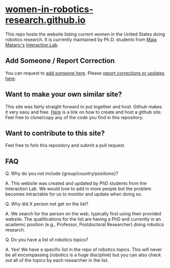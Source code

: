 # [women-in-robotics-research.github.io](https://us-women-in-robotics-research.github.io/)

This repo hosts the website listing current women in the United States doing robotics research. It is currently maintained by Ph.D. students from [Maja Mataric's](http://www-robotics.usc.edu/~maja/) [Interaction Lab](http://robotics.usc.edu/interaction/).

## Add Someone / Report Correction

You can request to [add someone here](https://docs.google.com/forms/d/1N-CY4AZK38SU2r86aazEJNDjdChOfCAY4gvCG1c3y1s/). Please [report corrections or updates here](https://docs.google.com/forms/d/19kVUgy9F7bFfqehxZw45ENItS67Sn_SYXWOASykAFO0).

## Want to make your own similar site?

This site was fairly straight forward to put together and host. Github makes it very easy and free. [Here](https://pages.github.com/) is a link on how to create and host a github site. Feel free to clone/copy any of the code you find in this repository.

## Want to contribute to this site?

Feel free to fork this repository and submit a pull request.

## FAQ

Q. Why do you not include {group/country/positions}?

A. This website was created and updated by PhD students from the Interaction Lab. We would love to add in more people but the problem becomes intractable for us to monitor and update when doing so.

Q. Why did X person not get on the list?

A. We search for the person on the web, typically first using their provided website. The qualifications for the list are having a PhD and currently in an academic position (e.g., Professor, Postdoctoral Researcher) doing robotics research.

Q. Do you have a list of robotics topics?

A. Yes! We have a specific list in the repo of robotics topics. This will never be all encompassing (robotics is a huge discipline) but you can also check out all of the topics by each researcher in the list.
